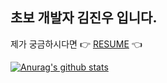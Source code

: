 초보 개발자 김진우 입니다.
-----
제가 궁금하시다면 👉 <a href="https://github.com/castle6116/Resume">RESUME</a> 👈


[![Anurag's github stats](https://github-readme-stats.vercel.app/api?username=castle6116)](https://github.com/anuraghazra/github-readme-stats)

<!--
**castle6116/castle6116** is a ✨ _special_ ✨ repository because its `README.md` (this file) appears on your GitHub profile.

Here are some ideas to get you started:

- 🔭 I’m currently working on ...
- 🌱 I’m currently learning ...
- 👯 I’m looking to collaborate on ...
- 🤔 I’m looking for help with ...
- 💬 Ask me about ...
- 📫 How to reach me: ...
- 😄 Pronouns: ...
- ⚡ Fun fact: ...
-->
